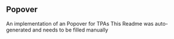 ## Popover
An implementation of an Popover for TPAs
This Readme was auto-generated and needs to be filled manually

